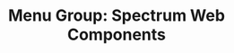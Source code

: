 ---
layout: examples.njk
title: 'Menu Group: Spectrum Web Components'
displayName: Menu Group
componentName: menu-group
componentHeading: sp-menu-group
tags:
- component-examples
---